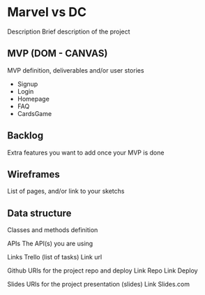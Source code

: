 <h1>Marvel vs DC</h1>
Description
Brief description of the project

<h2>MVP (DOM - CANVAS)</h2>
MVP definition, deliverables and/or user stories
<ul>
  <li>Signup</li>
  <li>Login</li>
  <li>Homepage</li>
  <li>FAQ</li>
  <li>CardsGame</li>
</ul>

<h2>Backlog</h2>
Extra features you want to add once your MVP is done


<h2>Wireframes</h2>
List of pages, and/or link to your sketchs

<h2>Data structure</h2>
Classes and methods definition

APIs
The API(s) you are using

Links
Trello (list of tasks)
Link url

Github
URls for the project repo and deploy Link Repo Link Deploy

Slides
URls for the project presentation (slides) Link Slides.com
